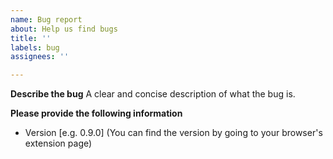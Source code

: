```yaml
---
name: Bug report
about: Help us find bugs
title: ''
labels: bug
assignees: ''

---
```


**Describe the bug**
A clear and concise description of what the bug is.

**Please provide the following information**
- Version [e.g. 0.9.0] (You can find the version by going to your browser's extension page)
